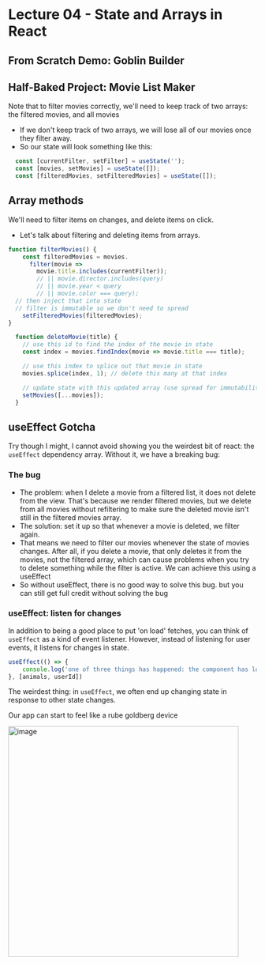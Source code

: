 # Lecture 04 - State and Arrays in React

## From Scratch Demo: Goblin Builder

## Half-Baked Project: Movie List Maker

Note that to filter movies correctly, we'll need to keep track of two arrays: the filtered movies, and all movies
- If we don't keep track of two arrays, we will lose all of our movies once they filter away.
- So our state will look something like this:

```js
  const [currentFilter, setFilter] = useState(''); 
  const [movies, setMovies] = useState([]); 
  const [filteredMovies, setFilteredMovies] = useState([]); 
```

## Array methods
We'll need to filter items on changes, and delete items on click. 
- Let's talk about filtering and deleting items from arrays.

```js
function filterMovies() {
    const filteredMovies = movies.
      filter(movie => 
        movie.title.includes(currentFilter));
        // || movie.director.includes(query) 
        // || movie.year < query 
        // || movie.color === query);
  // then inject that into state
  // filter is immutable so we don't need to spread
    setFilteredMovies(filteredMovies);
}
```

```js
  function deleteMovie(title) {
    // use this id to find the index of the movie in state
    const index = movies.findIndex(movie => movie.title === title);

    // use this index to splice out that movie in state
    movies.splice(index, 1); // delete this many at that index

    // update state with this updated array (use spread for immutability)
    setMovies([...movies]);
  }
```

## useEffect Gotcha
Try though I might, I cannot avoid showing you the weirdest bit of react: the `useEffect` dependency array. Without it, we have a breaking bug:

### The bug
- The problem: when I delete a movie from a filtered list, it does not delete from the view. That's because we render filtered movies, but we delete from all movies without refiltering to make sure the deleted movie isn't still in the filtered movies array.
- The solution: set it up so that whenever a movie is deleted, we filter again.
- That means we need to filter our movies whenever the state of movies changes. After all, if you delete a movie, that only deletes it from the movies, not the filtered array, which can cause problems when you try to delete something while the filter is active. We can achieve this using a useEffect
- So without useEffect, there is no good way to solve this bug. but you can still get full credit without solving the bug

### useEffect: listen for changes

In addition to being a good place to put 'on load' fetches, you can think of `useEffect` as a kind of event listener. However, instead of listening for user events, it listens for changes in state.


```js
useEffect(() => {
    console.log('one of three things has happened: the component has loaded, the animals have changed, or the userId has changed`)
}, [animals, userId])
```

The weirdest thing: in `useEffect`, we often end up changing state in response to other state changes.

Our app can start to feel like a rube goldberg device

<img width="467" alt="image" src="https://user-images.githubusercontent.com/16160135/171966981-f8ad1d4f-d87e-4c3d-b914-ac4dbcf02fd3.png">
